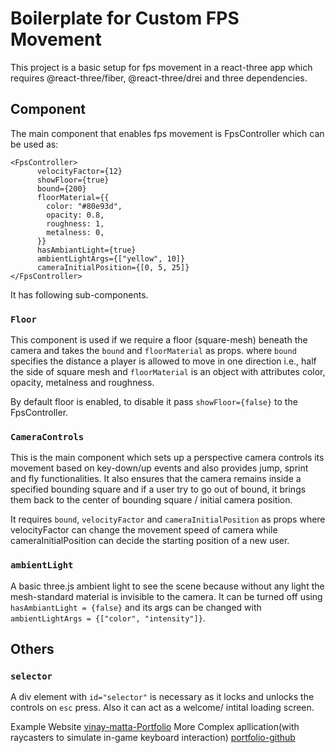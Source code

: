 # Boilerplate for Custom FPS Movement

This project is a basic setup for fps movement in a react-three app which requires @react-three/fiber, @react-three/drei and three dependencies.  

## Component
The main component that enables fps movement is FpsController which can be used as:

    <FpsController>
          velocityFactor={12}
          showFloor={true}
          bound={200}
          floorMaterial={{
            color: "#80e93d",
            opacity: 0.8,
            roughness: 1,
            metalness: 0,
          }}
          hasAmbiantLight={true}
          ambientLightArgs={["yellow", 10]}
          cameraInitialPosition={[0, 5, 25]}
    </FpsController>

It has following sub-components.

### `Floor`

This component is used if we require a floor (square-mesh) beneath the camera and takes the `bound` and `floorMaterial` as props.
where `bound` specifies the distance a player is allowed to move in one direction i.e., half the side of square mesh and `floorMaterial` is an object with attributes color, opacity, metalness and roughness.

By default floor is enabled, to disable it pass `showFloor={false}` to the FpsController.

### `CameraControls`

This is the main component which sets up a perspective camera controls its movement based on key-down/up events and also provides jump, sprint and fly functionalities.
It also ensures that the camera remains inside a specified bounding square and if a user try to go out of bound, it brings them back to the center of bounding square / initial camera position.

It requires `bound`, `velocityFactor` and `cameraInitialPosition` as props where velocityFactor can change the movement speed of camera while cameraInitialPosition can decide the starting position of a new user.

### `ambientLight`

A basic three.js ambient light to see the scene because without any light the mesh-standard material is invisible to the camera.
It can be turned off using `hasAmbiantLight = {false}` and its args can be changed with `ambientLightArgs = {["color", "intensity"]}`.

## Others

### `selector`
A div element with `id="selector"` is necessary as it locks and unlocks the controls on `esc` press. Also it can act as a welcome/ intital loading screen.

Example Website [vinay-matta-Portfolio](https://vinay-matta.web.app/)
More Complex apllication(with raycasters to simulate in-game keyboard interaction) [portfolio-github](https://github.com/VinayMatta63/threejs-portfolio)
